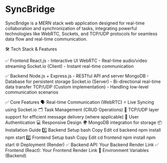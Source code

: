 # SyncBridge 

SyncBridge is a MERN stack web application designed for real-time collaboration and synchronization of tasks, integrating powerful technologies like WebRTC, Sockets, and TCP/UDP protocols for seamless data flow and real-time communication.

🛠 Tech Stack & Features

✅ Frontend
React.js - Interactive UI
WebRTC - Real-time audio/video streaming
Socket.io (Client) - Instant real-time communication

✅ Backend
Node.js + Express.js - RESTful API and server
MongoDB - Database for persistent storage
Socket.io (Server) - Bi-directional real-time data transfer
TCP/UDP (Custom implementation) - Handling low-level communication scenarios

✅ Core Features
🗣 Real-time Communication (WebRTC)
⚡ Live Syncing using Socket.io
🗂 Task Management (CRUD Operations)
📶 TCP/UDP layer support for efficient message delivery (where applicable)
🔐 User Authentication
💻 Responsive Design
🌍 MongoDB integration for storage
📦 Installation Guide
1️⃣ Backend Setup
bash
Copy
Edit
cd backend
npm install
npm start
2️⃣ Frontend Setup
bash
Copy
Edit
cd frontend
npm install
npm start
🌐 Deployment (Render)
✅ Backend API: Your Backend Render Link
✅ Frontend (React): Your Frontend Render Link
📝 Environment Variables (Backend)
